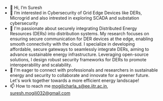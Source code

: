 - 👋 Hi, I’m Suresh
- 👀 I’m interested in Cybersecurity of Grid Edge Devices like DERs, Microgrid and also intrested in exploring SCADA and substation cybersecurity
- 🌱 I'm passionate about securely integrating Distributed Energy Resources (DERs) into distribution systems. My research focuses on ensuring secure communication for DER devices at the edge, enabling smooth connectivity with the cloud. I specialize in developing affordable, secure gateways to seamlessly integrate DERs, aiming to advance sustainable energy infrastructure. Leveraging open-source solutions, I design robust security frameworks for DERs to promote interoperability and scalability.
- 💞️ I'm eager to connect with professionals and researchers in sustainable energy and security to collaborate and innovate for a greener future. Let's work together towards a more efficient energy landscape!
- 📫 How to reach me mogilicharla_s@ee.iitr.ac.in, suresh.mogili032@gmail.com

<!---
19914039/19914039 is a ✨ special ✨ repository because its `README.md` (this file) appears on your GitHub profile.
You can click the Preview link to take a look at your changes.
--->
